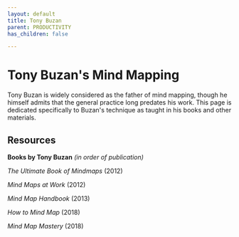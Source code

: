 ```yaml
---
layout: default
title: Tony Buzan
parent: PRODUCTIVITY
has_children: false

---
```


# Tony Buzan's Mind Mapping

Tony Buzan is widely considered as the father of mind mapping, though he himself admits that the general practice long predates his work. This page is dedicated specifically to Buzan's technique as taught in his books and other materials.

## Resources

**Books by Tony Buzan** _(in order of publication)_

_The Ultimate Book of Mindmaps_ (2012)

_Mind Maps at Work_ (2012)

_Mind Map Handbook_ (2013)

_How to Mind Map_ (2018)

_Mind Map Mastery_ (2018)
